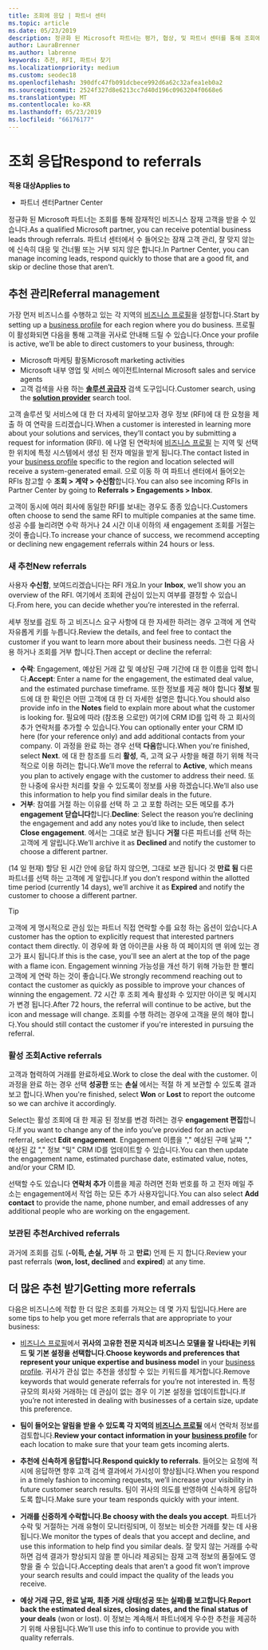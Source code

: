 ```yaml
---
title: 조회에 응답 | 파트너 센터
ms.topic: article
ms.date: 05/23/2019
description: 정규화 된 Microsoft 파트너는 평가, 협상, 및 파트너 센터를 통해 조회에 응답 수 있습니다.
author: LauraBrenner
ms.author: labrenne
keywords: 추천, RFI, 파트너 찾기
ms.localizationpriority: medium
ms.custom: seodec18
ms.openlocfilehash: 390dfc47fb091dcbece992d6a62c32afea1eb0a2
ms.sourcegitcommit: 2524f327d8e6213cc7d40d196c0963204f0668e6
ms.translationtype: MT
ms.contentlocale: ko-KR
ms.lasthandoff: 05/23/2019
ms.locfileid: "66176177"
---
```

# <a name="respond-to-referrals"></a><span data-ttu-id="c9802-104">조회 응답</span><span class="sxs-lookup"><span data-stu-id="c9802-104">Respond to referrals</span></span>

<span data-ttu-id="c9802-105">**적용 대상**</span><span class="sxs-lookup"><span data-stu-id="c9802-105">**Applies to**</span></span>

-  <span data-ttu-id="c9802-106">파트너 센터</span><span class="sxs-lookup"><span data-stu-id="c9802-106">Partner Center</span></span>

<span data-ttu-id="c9802-107">정규화 된 Microsoft 파트너는 조회를 통해 잠재적인 비즈니스 잠재 고객을 받을 수 있습니다.</span><span class="sxs-lookup"><span data-stu-id="c9802-107">As a qualified Microsoft partner, you can receive potential business leads through referrals.</span></span> <span data-ttu-id="c9802-108">파트너 센터에서 수 들어오는 잠재 고객 관리, 잘 맞지 않는에 신속히 대응 및 건너뛸 또는 거부 되지 않은 합니다.</span><span class="sxs-lookup"><span data-stu-id="c9802-108">In Partner Center, you can manage incoming leads, respond quickly to those that are a good fit, and skip or decline those that aren’t.</span></span> 

## <a name="referral-management"></a><span data-ttu-id="c9802-109">추천 관리</span><span class="sxs-lookup"><span data-stu-id="c9802-109">Referral management</span></span>

<span data-ttu-id="c9802-110">가장 먼저 비즈니스를 수행하고 있는 각 지역의 [비즈니스 프로필](create-a-marketing-profile.md)을 설정합니다.</span><span class="sxs-lookup"><span data-stu-id="c9802-110">Start by setting up a [business profile](create-a-marketing-profile.md) for each region where you do business.</span></span> <span data-ttu-id="c9802-111">프로필이 활성화되면 다음을 통해 고객을 귀사로 안내해 드릴 수 있습니다.</span><span class="sxs-lookup"><span data-stu-id="c9802-111">Once your profile is active, we’ll be able to direct customers to your business, through:</span></span>

*  <span data-ttu-id="c9802-112">Microsoft 마케팅 활동</span><span class="sxs-lookup"><span data-stu-id="c9802-112">Microsoft marketing activities</span></span>
*  <span data-ttu-id="c9802-113">Microsoft 내부 영업 및 서비스 에이전트</span><span class="sxs-lookup"><span data-stu-id="c9802-113">Internal Microsoft sales and service agents</span></span>
*  <span data-ttu-id="c9802-114">고객 검색을 사용 하는 **[솔루션 공급자](https://www.microsoft.com/solution-providers/home)** 검색 도구입니다.</span><span class="sxs-lookup"><span data-stu-id="c9802-114">Customer search, using the **[solution provider](https://www.microsoft.com/solution-providers/home)** search tool.</span></span>

<span data-ttu-id="c9802-115">고객 솔루션 및 서비스에 대 한 더 자세히 알아보고자 경우 정보 (RFI)에 대 한 요청을 제출 하 여 연락을 드리겠습니다.</span><span class="sxs-lookup"><span data-stu-id="c9802-115">When a customer is interested in learning more about your solutions and services, they’ll contact you by submitting a request for information (RFI).</span></span> <span data-ttu-id="c9802-116">에 나열 된 연락처에 [비즈니스 프로필](create-a-marketing-profile.md) 는 지역 및 선택한 위치에 특정 시스템에서 생성 된 전자 메일을 받게 됩니다.</span><span class="sxs-lookup"><span data-stu-id="c9802-116">The contact listed in your [business profile](create-a-marketing-profile.md) specific to the region and location selected will receive a system-generated email.</span></span> <span data-ttu-id="c9802-117">으로 이동 하 여 파트너 센터에서 들어오는 RFIs 참고할 수 **조회 > 계약 > 수신함**합니다.</span><span class="sxs-lookup"><span data-stu-id="c9802-117">You can also see incoming RFIs in Partner Center by going to **Referrals > Engagements > Inbox**.</span></span>

<span data-ttu-id="c9802-118">고객이 동시에 여러 회사에 동일한 RFI를 보내는 경우도 종종 있습니다.</span><span class="sxs-lookup"><span data-stu-id="c9802-118">Customers often choose to send the same RFI to multiple companies at the same time.</span></span> <span data-ttu-id="c9802-119">성공 수를 늘리려면 수락 하거나 24 시간 이내 이하의 새 engagement 조회를 거절는 것이 좋습니다.</span><span class="sxs-lookup"><span data-stu-id="c9802-119">To increase your chance of success, we recommend accepting or declining new engagement referrals within 24 hours or less.</span></span>

### <a name="new-referrals"></a><span data-ttu-id="c9802-120">새 추천</span><span class="sxs-lookup"><span data-stu-id="c9802-120">New referrals</span></span>

<span data-ttu-id="c9802-121">사용자 **수신함**, 보여드리겠습니다는 RFI 개요.</span><span class="sxs-lookup"><span data-stu-id="c9802-121">In your **Inbox**, we’ll show you an overview of the RFI.</span></span> <span data-ttu-id="c9802-122">여기에서 조회에 관심이 있는지 여부를 결정할 수 있습니다.</span><span class="sxs-lookup"><span data-stu-id="c9802-122">From here, you can decide whether you’re interested in the referral.</span></span>

<span data-ttu-id="c9802-123">세부 정보를 검토 하 고 비즈니스 요구 사항에 대 한 자세한 하려는 경우 고객에 게 연락 자유롭게 키를 누릅니다.</span><span class="sxs-lookup"><span data-stu-id="c9802-123">Review the details, and feel free to contact the customer if you want to learn more about their business needs.</span></span> <span data-ttu-id="c9802-124">그런 다음 사용 하거나 조회를 거부 합니다.</span><span class="sxs-lookup"><span data-stu-id="c9802-124">Then accept or decline the referral:</span></span>

*  <span data-ttu-id="c9802-125">**수락**: Engagement, 예상된 거래 값 및 예상된 구매 기간에 대 한 이름을 입력 합니다.</span><span class="sxs-lookup"><span data-stu-id="c9802-125">**Accept**: Enter a name for the engagement, the estimated deal value, and the estimated purchase timeframe.</span></span> <span data-ttu-id="c9802-126">또한 정보를 제공 해야 합니다 **정보** 필드에 대 한 확인은 어떤 고객에 대 한 더 자세한 설명은 합니다.</span><span class="sxs-lookup"><span data-stu-id="c9802-126">You should also provide info in the **Notes** field to explain more about what the customer is looking for.</span></span> <span data-ttu-id="c9802-127">필요에 따라 (참조용 으로만) 여기에 CRM ID를 입력 하 고 회사의 추가 연락처를 추가할 수 있습니다.</span><span class="sxs-lookup"><span data-stu-id="c9802-127">You can optionally enter your CRM ID here (for your reference only) and add additional contacts from your company.</span></span> <span data-ttu-id="c9802-128">이 과정을 완료 하는 경우 선택 **다음**합니다.</span><span class="sxs-lookup"><span data-stu-id="c9802-128">When you're finished, select **Next**.</span></span> <span data-ttu-id="c9802-129">에 대 한 참조를 드리 **활성**, 즉, 고객 요구 사항을 해결 하기 위해 적극적으로 이용 하려는 합니다.</span><span class="sxs-lookup"><span data-stu-id="c9802-129">We’ll move the referral to **Active**, which means you plan to actively engage with the customer to address their need.</span></span> <span data-ttu-id="c9802-130">또한 나중에 유사한 처리를 찾을 수 있도록이 정보를 사용 하겠습니다.</span><span class="sxs-lookup"><span data-stu-id="c9802-130">We’ll also use this information to help you find similar deals in the future.</span></span>
*  <span data-ttu-id="c9802-131">**거부**: 참여를 거절 하는 이유를 선택 하 고 고 포함 하려는 모든 메모를 추가 **engagement 닫습니다**합니다.</span><span class="sxs-lookup"><span data-stu-id="c9802-131">**Decline**: Select the reason you’re declining the engagement and add any notes you’d like to include, then select **Close engagement**.</span></span> <span data-ttu-id="c9802-132">에서는 그대로 보관 됩니다 **거절** 다른 파트너를 선택 하는 고객에 게 알립니다.</span><span class="sxs-lookup"><span data-stu-id="c9802-132">We’ll archive it as **Declined** and notify the customer to choose a different partner.</span></span>

<span data-ttu-id="c9802-133">(14 일 현재) 할당 된 시간 안에 응답 하지 않으면, 그대로 보관 됩니다 것 **만료 됨** 다른 파트너를 선택 하는 고객에 게 알립니다.</span><span class="sxs-lookup"><span data-stu-id="c9802-133">If you don’t respond within the allotted time period (currently 14 days), we’ll archive it as **Expired** and notify the customer to choose a different partner.</span></span>

> [!TIP]
> <span data-ttu-id="c9802-134">고객에 게 명시적으로 관심 있는 파트너 직접 연락할 수를 요청 하는 옵션이 있습니다.</span><span class="sxs-lookup"><span data-stu-id="c9802-134">A customer has the option to explicitly request that interested partners contact them directly.</span></span> <span data-ttu-id="c9802-135">이 경우에 화 염 아이콘을 사용 하 여 페이지의 맨 위에 있는 경고가 표시 됩니다.</span><span class="sxs-lookup"><span data-stu-id="c9802-135">If this is the case, you'll see an alert at the top of the page with a flame icon.</span></span> <span data-ttu-id="c9802-136">Engagement winning 가능성을 개선 하기 위해 가능한 한 빨리 고객에 게 연락 하는 것이 좋습니다.</span><span class="sxs-lookup"><span data-stu-id="c9802-136">We strongly recommend reaching out to contact the customer as quickly as possible to improve your chances of winning the engagement.</span></span> <span data-ttu-id="c9802-137">72 시간 후 조회 계속 활성화 수 있지만 아이콘 및 메시지가 변경 됩니다.</span><span class="sxs-lookup"><span data-stu-id="c9802-137">After 72 hours, the referral will continue to be active, but the icon and message will change.</span></span> <span data-ttu-id="c9802-138">조회를 수행 하려는 경우에 고객을 문의 해야 합니다.</span><span class="sxs-lookup"><span data-stu-id="c9802-138">You should still contact the customer if you're interested in pursuing the referral.</span></span>

### <a name="active-referrals"></a><span data-ttu-id="c9802-139">활성 조회</span><span class="sxs-lookup"><span data-stu-id="c9802-139">Active referrals</span></span>

<span data-ttu-id="c9802-140">고객과 협력하여 거래를 완료하세요.</span><span class="sxs-lookup"><span data-stu-id="c9802-140">Work to close the deal with the customer.</span></span> <span data-ttu-id="c9802-141">이 과정을 완료 하는 경우 선택 **성공한** 또는 **손실** 에서는 적절 하 게 보관할 수 있도록 결과 보고 합니다.</span><span class="sxs-lookup"><span data-stu-id="c9802-141">When you're finished, select **Won** or **Lost** to report the outcome so we can archive it accordingly.</span></span>

<span data-ttu-id="c9802-142">Select는 활성 조회에 대 한 제공 된 정보를 변경 하려는 경우 **engagement 편집**합니다.</span><span class="sxs-lookup"><span data-stu-id="c9802-142">If you want to change any of the info you’ve provided for an active referral, select **Edit engagement**.</span></span> <span data-ttu-id="c9802-143">Engagement 이름을 "," 예상된 구매 날짜 "," 예상된 값 "," 정보 "및" CRM ID를 업데이트할 수 있습니다.</span><span class="sxs-lookup"><span data-stu-id="c9802-143">You can then update the engagement name, estimated purchase date, estimated value, notes, and/or your CRM ID.</span></span>

<span data-ttu-id="c9802-144">선택할 수도 있습니다 **연락처 추가** 이름을 제공 하려면 전화 번호를 하 고 전자 메일 주소는 engagement에서 작업 하는 모든 추가 사용자입니다.</span><span class="sxs-lookup"><span data-stu-id="c9802-144">You can also select **Add contact** to provide the name, phone number, and email addresses of any additional people who are working on the engagement.</span></span>


### <a name="archived-referrals"></a><span data-ttu-id="c9802-145">보관된 추천</span><span class="sxs-lookup"><span data-stu-id="c9802-145">Archived referrals</span></span>

<span data-ttu-id="c9802-146">과거에 조회를 검토 (**-이득, 손실, 거부** 하 고 **만료**) 언제 든 지 합니다.</span><span class="sxs-lookup"><span data-stu-id="c9802-146">Review your past referrals (**won, lost, declined** and **expired**) at any time.</span></span> 

## <a name="getting-more-referrals"></a><span data-ttu-id="c9802-147">더 많은 추천 받기</span><span class="sxs-lookup"><span data-stu-id="c9802-147">Getting more referrals</span></span>

<span data-ttu-id="c9802-148">다음은 비즈니스에 적합 한 더 많은 조회를 가져오는 데 몇 가지 팁입니다.</span><span class="sxs-lookup"><span data-stu-id="c9802-148">Here are some tips to help you get more referrals that are appropriate to your business:</span></span>

*  <span data-ttu-id="c9802-149">[비즈니스 프로필](create-a-marketing-profile.md)에서 **귀사의 고유한 전문 지식과 비즈니스 모델을 잘 나타내는 키워드 및 기본 설정을 선택합니다**.</span><span class="sxs-lookup"><span data-stu-id="c9802-149">**Choose keywords and preferences that represent your unique expertise and business model** in your [business profile](create-a-marketing-profile.md).</span></span> <span data-ttu-id="c9802-150">귀사가 관심 없는 추천을 생성할 수 있는 키워드를 제거합니다.</span><span class="sxs-lookup"><span data-stu-id="c9802-150">Remove keywords that would generate referrals for you’re not interested in.</span></span> <span data-ttu-id="c9802-151">특정 규모의 회사와 거래하는 데 관심이 없는 경우 이 기본 설정을 업데이트합니다.</span><span class="sxs-lookup"><span data-stu-id="c9802-151">If you’re not interested in dealing with businesses of a certain size, update this preference.</span></span>

*  <span data-ttu-id="c9802-152">**팀이 들어오는 알림을 받을 수 있도록 각 지역의 [비즈니스 프로필](create-a-marketing-profile.md)** 에서 연락처 정보를 검토합니다.</span><span class="sxs-lookup"><span data-stu-id="c9802-152">**Review your contact information in your [business profile](create-a-marketing-profile.md)** for each location to make sure that your team gets incoming alerts.</span></span>

*  <span data-ttu-id="c9802-153">**추천에 신속하게 응답합니다**.</span><span class="sxs-lookup"><span data-stu-id="c9802-153">**Respond quickly to referrals**.</span></span> <span data-ttu-id="c9802-154">들어오는 요청에 적시에 응답하면 향후 고객 검색 결과에서 가시성이 향상됩니다.</span><span class="sxs-lookup"><span data-stu-id="c9802-154">When you respond in a timely fashion to incoming requests, we’ll increase your visibility in future customer search results.</span></span> <span data-ttu-id="c9802-155">팀이 귀사의 의도를 반영하여 신속하게 응답하도록 합니다.</span><span class="sxs-lookup"><span data-stu-id="c9802-155">Make sure your team responds quickly with your intent.</span></span>

*  <span data-ttu-id="c9802-156">**거래를 신중하게 수락합니다**.</span><span class="sxs-lookup"><span data-stu-id="c9802-156">**Be choosy with the deals you accept**.</span></span> <span data-ttu-id="c9802-157">파트너가 수락 및 거절하는 거래 유형이 모니터링되며, 이 정보는 비슷한 거래를 찾는 데 사용됩니다.</span><span class="sxs-lookup"><span data-stu-id="c9802-157">We monitor the types of deals that you accept and decline, and use this information to help find you similar deals.</span></span> <span data-ttu-id="c9802-158">잘 맞지 않는 거래를 수락하면 검색 결과가 향상되지 않을 뿐 아니라 제공되는 잠재 고객 정보의 품질에도 영향을 줄 수 있습니다.</span><span class="sxs-lookup"><span data-stu-id="c9802-158">Accepting deals that aren’t a good fit won’t improve your search results and could impact the quality of the leads you receive.</span></span>

*  <span data-ttu-id="c9802-159">**예상 거래 규모, 완료 날짜, 최종 거래 상태(성공 또는 실패)를 보고합니다**.</span><span class="sxs-lookup"><span data-stu-id="c9802-159">**Report back the estimated deal sizes, closing dates, and the final status of your deals** (won or lost).</span></span> <span data-ttu-id="c9802-160">이 정보는 계속해서 파트너에게 우수한 추천을 제공하기 위해 사용됩니다.</span><span class="sxs-lookup"><span data-stu-id="c9802-160">We’ll use this info to continue to provide you with quality referrals.</span></span>
